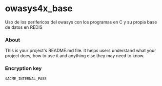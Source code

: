 owasys4x_base
=============

Uso de los perifericos del owasys con los programas en C y su propia base de datos en REDIS

### About

This is your project's README.md file. It helps users understand what your
project does, how to use it and anything else they may need to know.


### Encryption key
```
$ACME_INTERNAL_PASS
```
